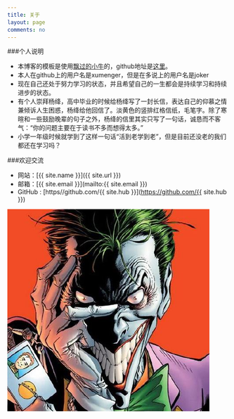 ```yaml
---
title: 关于
layout: page
comments: no
---
```


###个人说明

* 本博客的模板是使用[飘过的小牛](http://github.thinkingbar.com/)的，github地址是[这里](https://github.com/niushuai/reading)。
* 本人在github上的用户名是xumenger，但是在多说上的用户名是joker
* 现在自己还处于努力学习的状态，并且希望自己的一生都会是持续学习和持续进步的状态。
* 有个人崇拜杨绛，高中毕业的时候给杨绛写了一封长信，表达自己的仰慕之情兼倾诉人生困惑，杨绛给他回信了。淡黄色的竖排红格信纸，毛笔字。除了寒暄和一些鼓励晚辈的句子之外，杨绛的信里其实只写了一句话，诚恳而不客气：“你的问题主要在于读书不多而想得太多。”
* 小学一年级时候就学到了这样一句话“活到老学到老”，但是目前还没老的我们都还在学习吗？

###欢迎交流

* 网站：[{{ site.name }}]({{ site.url }})
* 邮箱：[{{ site.email }}](mailto:{{ site.email }})
* GitHub : [https//github.com/{{ site.hub }}](https://github.com/{{ site.hub }})


![img](../image/joker.jpeg)